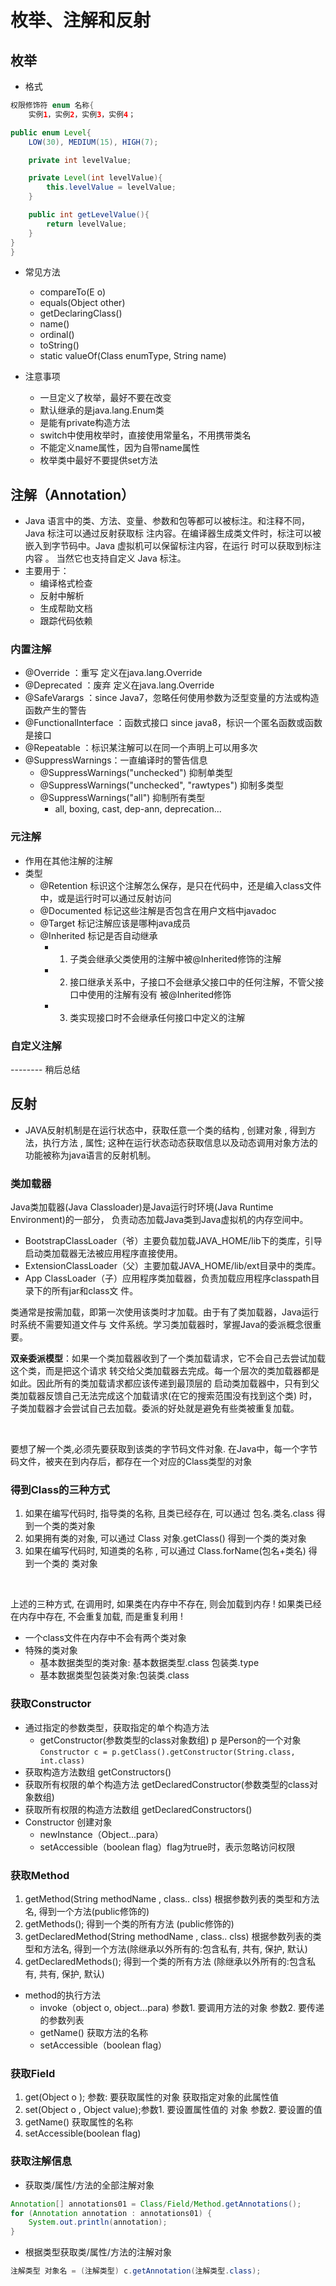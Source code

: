 # 枚举、注解和反射
## 枚举
- 格式
``` java
权限修饰符 enum 名称{
    实例1，实例2，实例3，实例4；

public enum Level{
    LOW(30), MEDIUM(15), HIGH(7);

    private int levelValue;

    private Level(int levelValue){
        this.levelValue = levelValue;
    }

    public int getLevelValue(){
        return levelValue;
    }
} 
}
```
- 常见方法
  - compareTo(E o)
  - equals(Object other)
  - getDeclaringClass()
  - name()
  - ordinal()
  - toString()
  - static valueOf(Class<T> enumType, String name)

- 注意事项
  - 一旦定义了枚举，最好不要在改变
  - 默认继承的是java.lang.Enum类
  - 是能有private构造方法
  - switch中使用枚举时，直接使用常量名，不用携带类名
  - 不能定义name属性，因为自带name属性
  - 枚举类中最好不要提供set方法 

## 注解（Annotation）
- Java 语言中的类、方法、变量、参数和包等都可以被标注。和注释不同，Java 标注可以通过反射获取标 注内容。在编译器生成类文件时，标注可以被嵌入到字节码中。Java 虚拟机可以保留标注内容，在运行 时可以获取到标注内容 。 当然它也支持自定义 Java 标注。
- 主要用于：
  - 编译格式检查
  - 反射中解析
  - 生成帮助文档
  - 跟踪代码依赖
### 内置注解
- @Override ：重写 定义在java.lang.Override
- @Deprecated ：废弃 定义在java.lang.Override
- @SafeVarargs ：since Java7，忽略任何使用参数为泛型变量的方法或构造函数产生的警告
- @FunctionalInterface ：函数式接口 since java8，标识一个匿名函数或函数是接口
- @Repeatable ：标识某注解可以在同一个声明上可以用多次
- @SuppressWarnings：一直编译时的警告信息
  - @SuppressWarnings("unchecked") 抑制单类型
  - @SuppressWarnings("unchecked", "rawtypes") 抑制多类型
  - @SuppressWarnings("all") 抑制所有类型
    - all, boxing, cast, dep-ann, deprecation...

### 元注解
- 作用在其他注解的注解
- 类型
  - @Retention 标识这个注解怎么保存，是只在代码中，还是编入class文件中，或是运行时可以通过反射访问
  - @Documented 标记这些注解是否包含在用户文档中javadoc
  - @Target 标记注解应该是哪种java成员
  - @Inherited 标记是否自动继承
    - 1. 子类会继承父类使用的注解中被@Inherited修饰的注解
    - 2. 接口继承关系中，子接口不会继承父接口中的任何注解，不管父接口中使用的注解有没有 被@Inherited修饰
    - 3. 类实现接口时不会继承任何接口中定义的注解

### 自定义注解
-------- 稍后总结

## 反射
- JAVA反射机制是在运行状态中，获取任意一个类的结构 , 创建对象 , 得到方法，执行方法 , 属性; 这种在运行状态动态获取信息以及动态调用对象方法的功能被称为java语言的反射机制。

### 类加载器
Java类加载器(Java Classloader)是Java运行时环境(Java Runtime Environment)的一部分， 负责动态加载Java类到Java虚拟机的内存空间中。
- BootstrapClassLoader（爷）主要负载加载JAVA_HOME/lib下的类库，引导启动类加载器无法被应用程序直接使用。
- ExtensionClassLoader（父）主要加载JAVA_HOME/lib/ext目录中的类库。
- App ClassLoader（子）应用程序类加载器，负责加载应用程序classpath目录下的所有jar和class文 件。

类通常是按需加载，即第一次使用该类时才加载。由于有了类加载器，Java运行时系统不需要知道文件与 文件系统。学习类加载器时，掌握Java的委派概念很重要。

**双亲委派模型**：如果一个类加载器收到了一个类加载请求，它不会自己去尝试加载这个类，而是把这个请求 转交给父类加载器去完成。每一个层次的类加载器都是如此。因此所有的类加载请求都应该传递到最顶层的 启动类加载器中，只有到父类加载器反馈自己无法完成这个加载请求(在它的搜索范围没有找到这个类) 时，子类加载器才会尝试自己去加载。委派的好处就是避免有些类被重复加载。

<br>

要想了解一个类,必须先要获取到该类的字节码文件对象. 在Java中，每一个字节码文件，被夹在到内存后，都存在一个对应的Class类型的对象

### 得到Class的三种方式
1. 如果在编写代码时, 指导类的名称, 且类已经存在, 可以通过 包名.类名.class 得到一个类的类对象
2. 如果拥有类的对象, 可以通过
Class 对象.getClass() 得到一个类的类对象
3. 如果在编写代码时, 知道类的名称 , 可以通过 Class.forName(包名+类名) 得到一个类的 类对象  

<br>

上述的三种方式, 在调用时, 如果类在内存中不存在, 则会加载到内存 ! 如果类已经在内存中存在, 不会重复加载, 而是重复利用 !
- 一个class文件在内存中不会有两个类对象
- 特殊的类对象
  - 基本数据类型的类对象: 基本数据类型.class 包装类.type 
  - 基本数据类型包装类对象:包装类.class

### 获取Constructor
- 通过指定的参数类型，获取指定的单个构造方法
   - getConstructor(参数类型的class对象数组) p 是Person的一个对象  `Constructor c = p.getClass().getConstructor(String.class, int.class)`
- 获取构造方法数组 getConstructors()
- 获取所有权限的单个构造方法 getDeclaredConstructor(参数类型的class对象数组)
-  获取所有权限的构造方法数组 getDeclaredConstructors()
- Constructor 创建对象
  - newInstance（Object...para）
  - setAccessible（boolean flag）flag为true时，表示忽略访问权限

### 获取Method
1. getMethod(String methodName , class.. clss) 根据参数列表的类型和方法名, 得到一个方法(public修饰的)
2. getMethods();
得到一个类的所有方法 (public修饰的)
3. getDeclaredMethod(String methodName , class.. clss) 根据参数列表的类型和方法名, 得到一个方法(除继承以外所有的:包含私有, 共有, 保护, 默认)
4. getDeclaredMethods();
得到一个类的所有方法 (除继承以外所有的:包含私有, 共有, 保护, 默认)
- method的执行方法
  - invoke（object o, object...para) 参数1. 要调用方法的对象 参数2. 要传递的参数列表
  - getName() 获取方法的名称
  - setAccessible（boolean flag） 

### 获取Field
1. get(Object o ); 参数: 要获取属性的对象 获取指定对象的此属性值
2. set(Object o , Object value);参数1. 要设置属性值的 对象 参数2. 要设置的值 
3. getName() 获取属性的名称
4. setAccessible(boolean flag)

### 获取注解信息
- 获取类/属性/方法的全部注解对象
``` java
Annotation[] annotations01 = Class/Field/Method.getAnnotations(); 
for (Annotation annotation : annotations01) {
    System.out.println(annotation); 
}
```
- 根据类型获取类/属性/方法的注解对象
``` java
注解类型 对象名 = (注解类型) c.getAnnotation(注解类型.class);
```